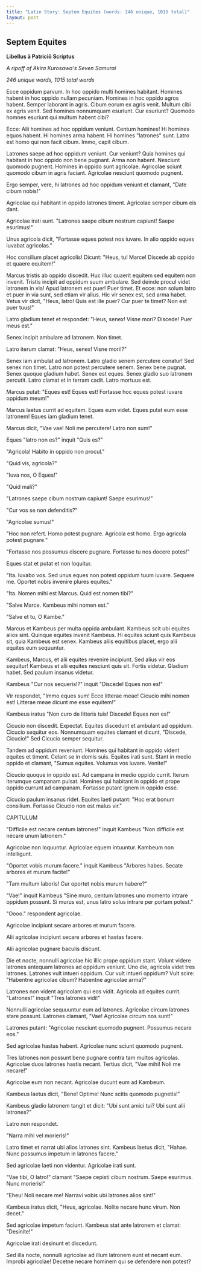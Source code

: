 ```yaml
---
title: "Latin Story: Septem Equites (words: 246 unique, 1015 total)"
layout: post
---
```


## Septem Equites

**Libellus ā Patriciō Scriptus**

*A ripoff of Akira Kurosawa's Seven Samurai*

*246 unique words, 1015 total words*

Ecce oppidum parvum.  In hoc oppido multi homines habitant. Homines habent in hoc oppido nullam pecuniam.  Homines in hoc oppido agros habent. Semper laborant in agris. Cibum eorum ex agris venit.  Multum cibi ex agris venit.  Sed homines nonnumquam esuriunt. Cur esuriunt? Quomodo homnes esuriunt qui multum habent cibi?

Ecce: Alii homines ad hoc oppidum veniunt. Centum homines! Hi homines equos habent. Hi homines arma habent. Hi homines "latrones" sunt. Latro est homo qui non facit cibum. Immo, capit cibum.

Latrones saepe ad hoc oppidum veniunt. Cur veniunt? Quia homines qui habitant in hoc oppido non bene pugnant. Arma non habent. Nesciunt quomodo pugnent. Homines in oppido sunt agricolae. Agricolae sciunt quomodo cibum in agris faciant. Agricolae nesciunt quomodo pugnent.

Ergo semper, vere, hi latrones ad hoc oppidum veniunt et clamant, "Date cibum nobis!"

Agricolae qui habitant in oppido latrones timent. Agricolae semper cibum eis dant.  

Agricolae irati sunt. "Latrones saepe cibum nostrum capiunt!  Saepe esurimus!"

Unus agricola dicit, "Fortasse eques potest nos iuvare. In alio oppido eques iuvabat agricolas."

Hoc consilium placet agricolis!  Dicunt: "Heus, tu! Marce! Discede ab oppido et quaere equitem!"

Marcus tristis ab oppido discedit.  Huc illuc quaerit equitem sed equitem non invenit.  Tristis incipit ad oppidum suum ambulare. Sed deinde procul videt latronem in via! Apud latronem est puer!  Puer timet. Et ecce: non solum latro et puer in via sunt, sed etiam vir alius.  Hic vir senex est, sed arma habet. Vetus vir dicit, "Heus, latro! Quis est ille puer? Cur puer te timet? Non est puer tuus!"

Latro gladium tenet et respondet: "Heus, senex! Visne mori? Discede! Puer meus est."

Senex incipit ambulare ad latronem. Non timet.

Latro iterum clamat: "Heus, senex!  Visne mori!?"

Senex iam ambulat ad latronem. Latro gladio senem percutere conatur!  Sed senex non timet. Latro non potest percutere senem. Senex bene pugnat. Senex quoque gladium habet.  Senex est eques.  Senex gladio suo latronem percutit. Latro clamat et in terram cadit. Latro mortuus est.

Marcus putat: "Eques est! Eques est! Fortasse hoc eques potest iuvare oppidum meum!"

Marcus laetus currit ad equitem.  Eques eum videt. Eques putat eum esse latronem! Eques iam gladium tenet.

Marcus dicit, "Vae vae! Noli me percutere! Latro non sum!"

Eques "latro non es?" inquit "Quis es?"

"Agricola! Habito in oppido non procul."

"Quid vis, agricola?"

"Iuva nos, O Eques!"

"Quid mali?"

"Latrones saepe cibum nostrum capiunt! Saepe esurimus!"

"Cur vos se non defenditis?"

"Agricolae sumus!"

"Hoc non refert. Homo potest pugnare. Agricola est homo. Ergo agricola potest pugnare."

"Fortasse nos possumus discere pugnare. Fortasse tu nos docere potes!"

Eques stat et putat et non loquitur. 

"Ita. Iuvabo vos. Sed unus eques non potest oppidum tuum iuvare. Sequere me.  Oportet nobis invenire plures equites."

"Ita. Nomen mihi est Marcus. Quid est nomen tibi?"

"Salve Marce. Kambeus mihi nomen est."

"Salve et tu, O Kambe."

Marcus et Kambeus per multa oppida ambulant. Kambeus scit ubi equites alios sint. Quinque equites invenit Kambeus. Hi equites sciunt quis Kambeus sit, quia Kambeus est senex. Kambeus aliis equitibus placet, ergo alii equites eum sequuntur.

Kambeus, Marcus, et alii equites revenire incipiunt.  Sed alius vir eos sequitur!  Kambeus et alii equites nesciunt quis sit.  Fortis videtur. Gladium habet.  Sed paulum insanus videtur.

Kambeus "Cur nos sequeris!?" inquit "Discede! Eques non es!" 

Vir respondet, "Immo eques sum! Ecce litterae meae! Cicucio mihi nomen est! Litterae meae dicunt me esse equitem!"

Kambeus iratus "Non curo de litteris tuis! Discede! Eques non es!"

Cicucio non discedit. Expectat. Equites discedunt et ambulant ad oppidum. Cicucio sequitur eos. Nonnumquam equites clamant et dicunt, "Discede, Cicucio!" Sed Cicucio semper sequitur.

Tandem ad oppidum reveniunt. Homines qui habitant in oppido vident equites et timent.  Celant se in domis suis. 
Equites irati sunt. Stant in medio oppido et clamant, "Sumus equites. Volumus vos iuvare. Venite!"

Cicucio quoque in oppido est. Ad campana in medio oppido currit. Iterum iterumque campanam pulsat.  Homines qui habitant in oppido et prope oppido currunt ad campanam. Fortasse putant ignem in oppido esse. 

Cicucio paulum insanus ridet. Equites laeti putant: "Hoc erat bonum consilium.  Fortasse Cicucio non est malus vir."

CAPITULUM

"Difficile est necare centum latrones!" inquit Kambeus "Non difficile est necare unum latronem."

Agricolae non loquuntur. Agricolae equem intuuntur. Kambeum non intelligunt.  

"Oportet vobis murum facere." inquit Kambeus "Arbores habes.  Secate arbores et murum facite!"

"Tam multum laboris! Cur oportet nobis murum habere?"

"Vae!" inquit Kambeus "Sine muro, centum latrones uno momento intrare oppidum possunt. Si murus est, unus latro solus intrare per portam potest."

"Oooo." respondent agricolae.

Agricolae incipiunt secare arbores et murum facere.

Alii agricolae incipiunt secare arbores et hastas facere.

Alii agricolae pugnare baculis discunt.

Die et nocte, nonnulli agricolae hic illic prope oppidum stant.  Volunt videre latrones antequam latrones ad oppidum veniunt.  Uno die, agricola videt tres latrones. Latrones vult intueri oppidum. Cur vult intueri oppidum? Vult scire: "Habentne agricolae cibum? Habentne agricolae arma?" 

Latrones non vident agricolam qui eos vidit. Agricola ad equites currit. "Latrones!" inquit "Tres latrones vidi!"

Nonnulli agricolae sequuuntur eum ad latrones. Agricolae circum latrones stare possunt.  Latrones clamant, "Vae! Agricolae circum nos sunt!"

Latrones putant: "Agricolae nesciunt quomodo pugnent.  Possumus necare eos."

Sed agricolae hastas habent. Agricolae nunc sciunt quomodo pugnent. 

Tres latrones non possunt bene pugnare contra tam multos agricolas. Agricolae duos latrones hastis necant. Tertius dicit, "Vae mihi! Noli me necare!"

Agricolae eum non necant. Agricolae ducunt eum ad Kambeum.

Kambeus laetus dicit, "Bene! Optime! Nunc scitis quomodo pugnetis!"

Kambeus gladio latronem tangit et dicit: "Ubi sunt amici tui? Ubi sunt alii latrones?"

Latro non respondet.

"Narra mihi vel morieris!"

Latro timet et narrat ubi alios latrones sint. Kambeus laetus dicit, "Hahae. Nunc possumus impetum in latrones facere."

Sed agricolae laeti non videntur. Agricolae irati sunt.

"Vae tibi, O latro!" clamant "Saepe cepisti cibum nostrum. Saepe esurimus. Nunc morieris!"

"Eheu! Noli necare me!  Narravi vobis ubi latrones alios sint!"

Kambeus iratus dicit, "Heus, agricolae. Nolite necare hunc virum. Non decet."

Sed agricolae impetum faciunt. Kambeus stat ante latronem et clamat: "Desinite!"

Agricolae irati desinunt et discedunt.

Sed illa nocte, nonnulli agricolae ad illum latronem eunt et necant eum.  Improbi agricolae! Decetne necare hominem qui se defendere non potest?






